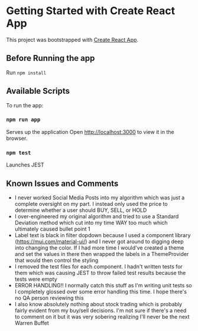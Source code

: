 # Getting Started with Create React App

This project was bootstrapped with [Create React App](https://github.com/facebook/create-react-app).

## Before Running the app

Run `npm install`

## Available Scripts

To run the app:

### `npm run app`

Serves up the application 
Open [http://localhost:3000](http://localhost:3000) to view it in the browser.

### `npm test`
Launches JEST 

## Known Issues and Comments
* I never worked Social Media Posts into my algorithm which was just a complete oversight on my part. I instead only used the price to determine whether a user should BUY, SELL, or HOLD
* I over-engineered my original algorithm and tried to use a Standard Deviation method which cut into my time WAY too much which ultimately caused bullet point 1
* Label text is black in filter dopdown because I used a component library (https://mui.com/material-ui/) and I never got around to digging deep into changing the color. If I had more time I would've created a theme and set the values in there then wrapped the labels in a ThemeProvider that would then control the styling
* I removed the test files for each component. I  hadn't written tests for them which was causing JEST to throw failed test results because the tests were empty
* ERROR HANDLING!! I normally catch this stuff as I'm writing unit tests so I completely glossed over some error handling this time. I hope there's no QA person reviewing this
* I also know absolutely nothing about stock trading which is probably fairly evident from my buy/sell decisions. I'm not sure if there's a need to comment on it but it was very sobering realizing I'll never be the next Warren Buffet